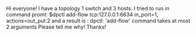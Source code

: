 Hi everyone!
I have a topology 1 switch and 3 hosts.
I tried to run in command promt:
$dpctl add-flow tcp:127.0.0.1:6634 in_port=1, actions=out_put:2
and a result is : dpctl: 'add-flow' command takes at most 2 arguments
Please tell me why!
Thanks!
